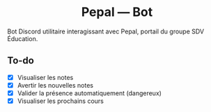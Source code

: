<h1 align="center">Pepal — Bot</h1>

Bot Discord utilitaire interagissant avec Pepal, portail du groupe SDV Éducation.

## To-do

- [x] Visualiser les notes
- [x] Avertir les nouvelles notes
- [x] Valider la présence automatiquement (dangereux)
- [x] Visualiser les prochains cours

